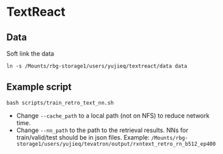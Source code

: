 # TextReact

## Data
Soft link the data
```
ln -s /Mounts/rbg-storage1/users/yujieq/textreact/data data
```

## Example script
```
bash scripts/train_retro_text_nn.sh
```
- Change `--cache_path` to a local path (not on NFS) to reduce network time.
- Change `--nn_path` to the path to the retrieval results. NNs for train/valid/test should be in json files. Example:
  `/Mounts/rbg-storage1/users/yujieq/tevatron/output/rxntext_retro_rn_b512_ep400`
